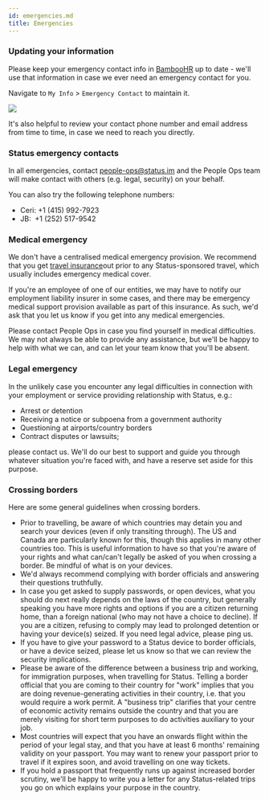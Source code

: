 ```yaml
---
id: emergencies.md
title: Emergencies
---
```


### Updating your information

Please keep your emergency contact info in [BambooHR](https://statusim.bamboohr.com/) up to date - we'll use that information in case we ever need an emergency contact for you.

Navigate to `My Info` > `Emergency Contact` to maintain it.

![](https://lh5.googleusercontent.com/RlY7BevBLOAbp3oN8QTYbLFOL3PeCHODR5e6LTVfrFJYxb5vymWqPgKWWW8DaFXmt71GMkXMQFYxJObPZTvRkl_rNlvRCTbesBGnXZ9KXi_8DISZvR7CfO2dbIAUkti6QJj4ps4x)

It's also helpful to review your contact phone number and email address from time to time, in case we need to reach you directly.

### Status emergency contacts

In all emergencies, contact <people-ops@status.im> and the People Ops team will make contact with others (e.g. legal, security) on your behalf.

You can also try the following telephone numbers:

-   Ceri: +1 (415) 992-7923
-   JB:  +1 (252) 517-9542

### Medical emergency

We don't have a centralised medical emergency provision. We recommend that you get [travel insurance](https://people-ops.status.im/travel-insurance/)out prior to any Status-sponsored travel, which usually includes emergency medical cover.

If you're an employee of one of our entities, we may have to notify our employment liability insurer in some cases, and there may be emergency medical support provision available as part of this insurance. As such, we'd ask that you let us know if you get into any medical emergencies.

Please contact People Ops in case you find yourself in medical difficulties. We may not always be able to provide any assistance, but we'll be happy to help with what we can, and can let your team know that you'll be absent.

### Legal emergency

In the unlikely case you encounter any legal difficulties in connection with your employment or service providing relationship with Status, e.g.:

-   Arrest or detention
-   Receiving a notice or subpoena from a government authority
-   Questioning at airports/country borders
-   Contract disputes or lawsuits;

please contact us. We'll do our best to support and guide you through whatever situation you're faced with, and have a reserve set aside for this purpose.

### Crossing borders

Here are some general guidelines when crossing borders.

-   Prior to travelling, be aware of which countries may detain you and search your devices (even if only transiting through). The US and Canada are particularly known for this, though this applies in many other countries too. This is useful information to have so that you're aware of your rights and what can/can't legally be asked of you when crossing a border. Be mindful of what is on your devices.
-   We'd always recommend complying with border officials and answering their questions truthfully.
-   In case you get asked to supply passwords, or open devices, what you should do next really depends on the laws of the country, but generally speaking you have more rights and options if you are a citizen returning home, than a foreign national (who may not have a choice to decline). If you are a citizen, refusing to comply may lead to prolonged detention or having your device(s) seized. If you need legal advice, please ping us.
-   If you have to give your password to a Status device to border officials, or have a device seized, please let us know so that we can review the security implications.
-   Please be aware of the difference between a business trip and working, for immigration purposes, when travelling for Status. Telling a border official that you are coming to their country for "work" implies that you are doing revenue-generating activities in their country, i.e. that you would require a work permit. A "business trip" clarifies that your centre of economic activity remains outside the country and that you are merely visiting for short term purposes to do activities auxiliary to your job.
-   Most countries will expect that you have an onwards flight within the period of your legal stay, and that you have at least 6 months' remaining validity on your passport. You may want to renew your passport prior to travel if it expires soon, and avoid travelling on one way tickets.
-   If you hold a passport that frequently runs up against increased border scrutiny, we'll be happy to write you a letter for any Status-related trips you go on which explains your purpose in the country.

